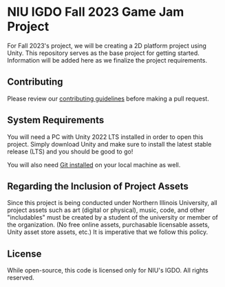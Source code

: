 # NIU IGDO Fall 2023 Game Jam Project

For Fall 2023's project, we will be creating a 2D platform project using Unity.
This repository serves as the base project for getting started. Information will
be added here as we finalize the project requirements.

## Contributing

Please review our [contributing guidelines](/docs/CONTRIBUTING.md) before making a pull request.

## System Requirements

You will need a PC with Unity 2022 LTS installed in order to open this project.
Simply download Unity and make sure to install the latest stable release (LTS)
and you should be good to go!

You will also need [Git installed](https://git-scm.com/downloads) on your local
machine as well.

## Regarding the Inclusion of Project Assets

Since this project is being conducted under Northern Illinois University,
all project assets such as art (digital or physical), music, code, and other "includables"
must be created by a student of the university or member of the organization.
(No free online assets, purchasable licensable assets, Unity asset store assets, etc.)
It is imperative that we follow this policy.

## License

While open-source, this code is licensed only for NIU's IGDO. All rights reserved.

